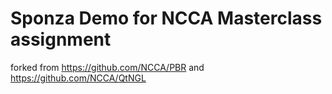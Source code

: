 # Sponza Demo for NCCA Masterclass assignment

forked from https://github.com/NCCA/PBR and https://github.com/NCCA/QtNGL


